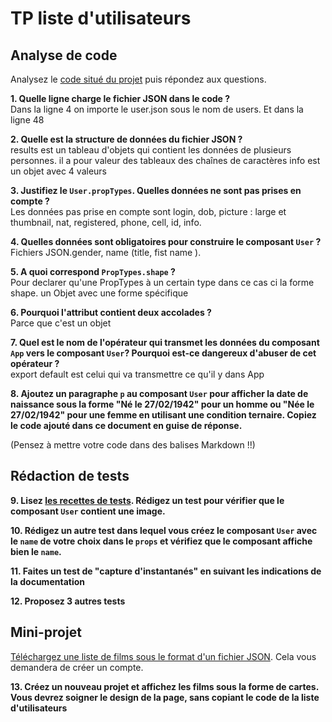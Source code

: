 # TP liste d'utilisateurs

## Analyse de code

Analysez le [code situé du projet](https://codesandbox.io/s/react-props-list-from-file-wqwn5) puis répondez aux questions.


**1. Quelle ligne charge le fichier JSON dans le code ?**   
Dans la ligne 4 on importe le user.json sous le nom de users. Et dans la ligne 48  

**2. Quelle est la structure de données du fichier JSON ?**   
results est un tableau d'objets qui contient les données de plusieurs personnes. il a pour valeur des tableaux des chaînes de caractères
info est un objet avec 4 valeurs

**3. Justifiez le `User.propTypes`. Quelles données ne sont pas prises en compte ?**   
Les données pas prise en compte sont login, dob, picture : large et thumbnail, nat, registered, phone, cell, id, info. 

**4. Quelles données sont obligatoires pour construire le composant `User` ?**   
Fichiers JSON.gender, name (title, fist name ).

**5. A quoi correspond `PropTypes.shape` ?**   
Pour declarer qu'une PropTypes à un certain type dans ce cas ci la forme shape.
un Objet avec une forme spécifique 

**6. Pourquoi l'attribut contient deux accolades ?**   
Parce que c'est un objet

**7. Quel est le nom de l'opérateur qui transmet les données du composant `App` vers le composant `User`? Pourquoi est-ce dangereux d'abuser de cet opérateur ?**  
export default est celui qui va transmettre ce qu'il y dans App

**8. Ajoutez un paragraphe `p` au composant `User` pour afficher la date de naissance sous la forme "Né le 27/02/1942" pour un homme ou "Née le 27/02/1942" pour une femme en utilisant une condition ternaire. Copiez le code ajouté dans ce document en guise de réponse.**   

(Pensez à mettre votre code dans des balises Markdown  !!)

## Rédaction de tests
**9. Lisez [les recettes de tests](https://fr.reactjs.org/docs/testing-recipes.html#gatsby-focus-wrapper). Rédigez un test pour vérifier que le composant `User` contient une image.**

**10. Rédigez un autre test dans lequel vous créez le composant `User` avec le `name` de votre choix dans le `props` et vérifiez que le composant affiche bien le `name`.**

**11. Faites un test de "capture d'instantanés" en suivant les indications de la documentation**

**12. Proposez 3 autres tests**


## Mini-projet 

[Téléchargez une liste de films sous le format d'un fichier JSON](https://imdb-api.com/). Cela vous demandera de créer un compte.

**13. Créez un nouveau projet et affichez les films sous la forme de cartes. Vous devrez soigner le design de la page, sans copiant le code de la liste d'utilisateurs**
